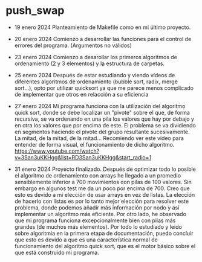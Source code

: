 # push_swap 
- 19 enero 2024
Planteamiento de Makefile como en mi último proyecto.

- 20 enero 2024
Comienzo a desarrollar las funciones para el control de errores del programa. (Argumentos no válidos)

- 23 enero 2024
Comienzo a desarollar los primeros algoritmos de ordenamiento (2 y 3 elementos) y la estructura de carpetas.

- 25 enero 2024
Después de estar estudiando y viendo vídeos de diferentes algoritmos de ordenamiento (bubble sort, radix, merge sort...), opto por utilizar quicksort ya que me parece menos complicado de implementar que otros en relacción a su eficiencia

- 27 enero 2024
Mi programa funciona con la utilización del algoritmo quick sort, donde se debe localizar un "pivote" sobre el que, de forma recursiva, se  va ordenando en una pila los valores que hay por debajo y en otra los valores que por encima de este. El problema se va dividiendo en segmentos haciendo el pivote del grupo resultante sucesivamente.
La mitad, de la mitad, de la mitad...
Recomiendo ver este vídeo para entender de forma visual, el funcionamiento de dicho algoritmo.
https://www.youtube.com/watch?v=3San3uKKHgg&list=RD3San3uKKHgg&start_radio=1


- 31 enero 2024
Proyecto finalizado. 
Después de optimizar todo lo posible el algoritmo de ordenamiento con arrays he llegado a un promedio
sensiblemente inferior a 700 movimientos con pilas de 100 valores. 
Sin embargo en algunos test me da un poco por encima de 700.
Creo que esto es devido a mi elección de usar arrays en vez de listas.
La elección de hacerlo con listas es por lo tanto mejor elección para resolver este problema,
donde podemos añadir más información por nodo y así implementar un algoritmo más eficiente.
Por otro lado, he observado que mi programa funciona excepcionalmente bien
 con pilas más grandes (de muchos más elementos).
Por todo lo estudiado y leido sobre algoritmia en la primera etapa de documentación, 
puedo concluir que esto es devido a que es una característica normal de funcionamiento del
algoritmo quick sort, que es el motor básico sobre el que está construido mi programa.


